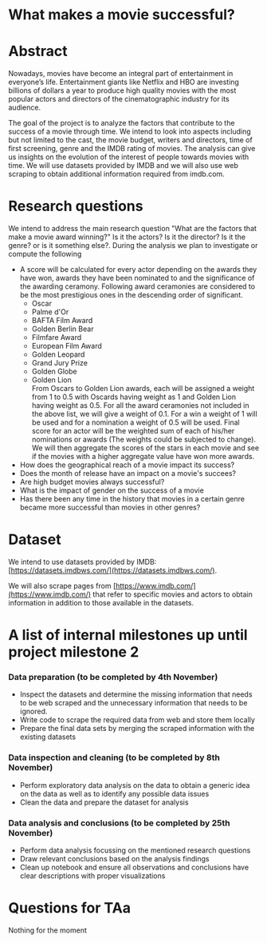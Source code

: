 # What makes a movie successful?

# Abstract
Nowadays, movies have become an integral part of entertainment in everyone’s life. Entertainment giants like Netflix and HBO are investing billions of dollars a year to produce high quality movies with the most popular actors and directors of the cinematographic industry for its audience. 

The goal of the project is to analyze the factors that contribute to the success of a movie through time. We intend to look into aspects including but not limited to the cast, the movie budget, writers and directors, time of first screening, genre and the IMDB rating of movies. The analysis can give us insights on the evolution of the interest of people towards movies with time. We will use datasets provided by IMDB and we will also use web scraping to obtain additional information required from imdb.com.

# Research questions
We intend to address the main research question "What are the factors that make a movie award winning?" Is it the actors? Is it the director? Is it the genre? or is it something else?. During the analysis we plan to investigate or compute the following

* A score will be calculated for every actor depending on the awards they have won, awards they have been nominated to and the significance of the awarding ceramony. Following award ceramonies are considered to be the most prestigious ones in the descending order of significant.
	* Oscar 				
	* Palme d'Or
	* BAFTA Film Award
	* Golden Berlin Bear
	* Filmfare Award
	* European Film Award
	* Golden Leopard
	* Grand Jury Prize
	* Golden Globe
	* Golden Lion  
From Oscars to Golden Lion awards, each will be assigned a weight from 1 to 0.5 with Oscards having weight as 1 and Golden Lion having weight as 0.5. For all the award ceramonies not included in the above list, we will give a weight of 0.1. For a win a weight of 1 will be used and for a nomination a weight of 0.5 will be used. Final score for an actor will be the weighted sum of each of his/her nominations or awards (The weights could be subjected to change). We will then aggregate the scores of the stars in each movie and see if the movies with a higher aggregate value have won more awards.
* How does the geographical reach of a movie impact its success?
* Does the month of release have an impact on a movie's succees?
* Are high budget movies always successful?
* What is the impact of gender on the success of a movie
* Has there been any time in the history that movies in a certain genre became more successful than movies in other genres?



# Dataset
We intend to use datasets provided by IMDB: [https://datasets.imdbws.com/](https://datasets.imdbws.com/).

We will also scrape pages from [https://www.imdb.com/](https://www.imdb.com/) that refer to specific movies and actors to obtain information in addition to those available in the datasets.


# A list of internal milestones up until project milestone 2
### Data preparation (to be completed by 4th November)
* Inspect the datasets and determine the missing information that needs to be web scraped and the unnecessary information that needs to be ignored.
* Write code to scrape the required data from web and store them locally
* Prepare the final data sets by merging the scraped information with the existing datasets
### Data inspection and cleaning (to be completed by 8th November)
* Perform exploratory data analysis on the data to obtain a generic idea on the data as well as to identify any possible data issues
* Clean the data and prepare the dataset for analysis
### Data analysis and conclusions (to be completed by 25th November)
* Perform data analysis focussing on the mentioned research questions
* Draw relevant conclusions based on the analysis findings
* Clean up notebook and ensure all observations and conclusions have clear descriptions with proper visualizations


# Questions for TAa
Nothing for the moment
